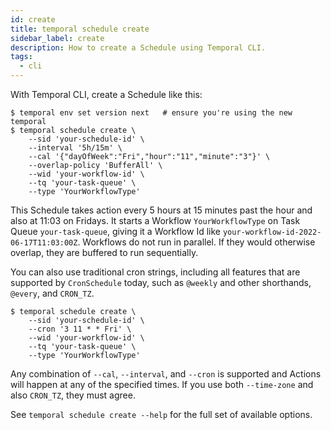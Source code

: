 ```yaml
---
id: create
title: temporal schedule create
sidebar_label: create
description: How to create a Schedule using Temporal CLI.
tags:
  - cli
---
```


With Temporal CLI, create a Schedule like this:

```shell
$ temporal env set version next   # ensure you're using the new temporal
$ temporal schedule create \
    --sid 'your-schedule-id' \
    --interval '5h/15m' \
    --cal '{"dayOfWeek":"Fri","hour":"11","minute":"3"}' \
    --overlap-policy 'BufferAll' \
    --wid 'your-workflow-id' \
    --tq 'your-task-queue' \
    --type 'YourWorkflowType'
```

This Schedule takes action every 5 hours at 15 minutes past the hour and also at 11:03 on Fridays.
It starts a Workflow `YourWorkflowType` on Task Queue `your-task-queue`, giving it a Workflow Id like `your-workflow-id-2022-06-17T11:03:00Z`.
Workflows do not run in parallel.
If they would otherwise overlap, they are buffered to run sequentially.

You can also use traditional cron strings, including all features that are supported by `CronSchedule` today, such as `@weekly` and other shorthands, `@every`, and `CRON_TZ`.

```shell
$ temporal schedule create \
    --sid 'your-schedule-id' \
    --cron '3 11 * * Fri' \
    --wid 'your-workflow-id' \
    --tq 'your-task-queue' \
    --type 'YourWorkflowType'
```

Any combination of `--cal`, `--interval`, and `--cron` is supported and Actions will happen at any of the specified times.
If you use both `--time-zone` and also `CRON_TZ`, they must agree.

See `temporal schedule create --help` for the full set of available options.
